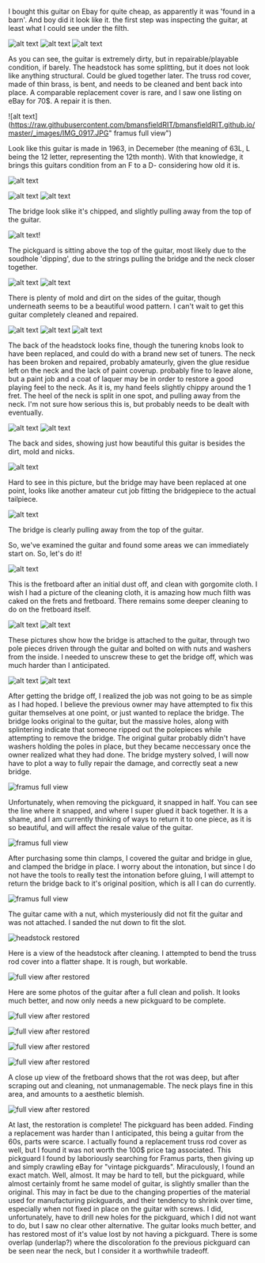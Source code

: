 I bought this guitar on Ebay for quite cheap, as apparently it was 'found in a barn'. And boy did it look like it. the first step was inspecting the guitar, at least what I could see under the filth.

![alt text](https://raw.githubusercontent.com/bmansfieldRIT/bmansfieldRIT.github.io/master/_images/fullsizeoutput_d3.jpeg "framus full view")
![alt text](https://raw.githubusercontent.com/bmansfieldRIT/bmansfieldRIT.github.io/master/_images/fullsizeoutput_d6.jpeg "framus full view")
![alt text](https://raw.githubusercontent.com/bmansfieldRIT/bmansfieldRIT.github.io/master/_images/fullsizeoutput_d7.jpeg "framus full view")

As you can see, the guitar is extremely dirty, but in repairable/playable condition, if barely. The headstock has some splitting, but it does not look like anything structural. Could be glued together later. The truss rod cover, made of thin brass, is bent, and needs to be cleaned and bent back into place. A comparable replacement cover is rare, and I saw one listing on eBay for 70$. A repair it is then.

![alt text](https://raw.githubusercontent.com/bmansfieldRIT/bmansfieldRIT.github.io/master/_images/IMG_0917.JPG" framus full view")

Look like this guitar is made in 1963, in Decemeber (the meaning of 63L, L being the 12 letter, representing the 12th month). With that knowledge, it brings this guitars condition from an F to a D- considering how old it is.

![alt text](https://raw.githubusercontent.com/bmansfieldRIT/bmansfieldRIT.github.io/master/_images/IMG_0920.JPG "framus full view")


![alt text](https://raw.githubusercontent.com/bmansfieldRIT/bmansfieldRIT.github.io/master/_images/IMG_0921.JPG "framus full view")
![alt text](https://raw.githubusercontent.com/bmansfieldRIT/bmansfieldRIT.github.io/master/_images/IMG_0922.JPG "framus full view")

The bridge look slike it's chipped, and slightly pulling away from the top of the guitar.

![alt text](https://raw.githubusercontent.com/bmansfieldRIT/bmansfieldRIT.github.io/master/_images/IMG_0923.JPG "framus full view")!

The pickguard is sitting above the top of the guitar, most likely due to the soudhole 'dipping', due to the strings pulling the bridge and the neck closer together.

![alt text](https://raw.githubusercontent.com/bmansfieldRIT/bmansfieldRIT.github.io/master/_images/IMG_0924.JPG "framus full view")
![alt text](https://raw.githubusercontent.com/bmansfieldRIT/bmansfieldRIT.github.io/master/_images/IMG_0925.JPG "framus full view")

There is plenty of mold and dirt on the sides of the guitar, though underneath seems to be a beautiful wood pattern. I can't wait to get this guitar completely cleaned and repaired.


![alt text](https://raw.githubusercontent.com/bmansfieldRIT/bmansfieldRIT.github.io/master/_images/IMG_0927.JPG "framus full view")
![alt text](https://raw.githubusercontent.com/bmansfieldRIT/bmansfieldRIT.github.io/master/_images/IMG_0928.JPG "framus full view")
![alt text](https://raw.githubusercontent.com/bmansfieldRIT/bmansfieldRIT.github.io/master/_images/IMG_0929.JPG "framus full view")

The back of the headstock looks fine, though the tunering knobs look to have been replaced, and could do with a brand new set of tuners. The neck has been broken and repaired, probably amateurly, given the glue residue left on the neck and the lack of paint coverup. probably fine to leave alone, but a paint job and a coat of laquer may be in order to restore a good playing feel to the neck. As it is, my hand feels slightly chippy around the 1 fret. The heel of the neck is split in one spot, and pulling away from the neck. I'm not sure how serious this is, but probably needs to be dealt with eventually.

![alt text](https://raw.githubusercontent.com/bmansfieldRIT/bmansfieldRIT.github.io/master/_images/IMG_0930.JPG "framus full view")
![alt text](https://raw.githubusercontent.com/bmansfieldRIT/bmansfieldRIT.github.io/master/_images/IMG_0931.JPG "framus full view")

The back and sides, showing just how beautiful this guitar is besides the dirt, mold and nicks.

![alt text](https://raw.githubusercontent.com/bmansfieldRIT/bmansfieldRIT.github.io/master/_images/IMG_0932.JPG "framus full view")

Hard to see in this picture, but the bridge may have been replaced at one point, looks like another amateur cut job fitting the bridgepiece to the actual tailpiece.

![alt text](https://raw.githubusercontent.com/bmansfieldRIT/bmansfieldRIT.github.io/master/_images/IMG_0933.JPG "framus full view")

The bridge is clearly pulling away from the top of the guitar.



So, we've examined the guitar and found some areas we can immediately start on. So, let's do it!

![alt text](https://raw.githubusercontent.com/bmansfieldRIT/bmansfieldRIT.github.io/master/_images/IMG_0936.JPG "framus full view")

This is the fretboard after an initial dust off, and clean with gorgomite cloth. I wish I had a picture of the cleaning cloth, it is amazing how much filth was caked on the frets and fretboard. There remains some deeper cleaning to do on the fretboard itself.

![alt text](https://raw.githubusercontent.com/bmansfieldRIT/bmansfieldRIT.github.io/master/_images/IMG_0938.JPG "framus full view")
![alt text](https://raw.githubusercontent.com/bmansfieldRIT/bmansfieldRIT.github.io/master/_images/IMG_0939.JPG "framus full view")

These pictures show how the bridge is attached to the guitar, through two pole pieces driven through the guitar and bolted on with nuts and washers from the inside. I needed to unscrew these to get the bridge off, which was much harder than I anticipated.

![alt text](https://raw.githubusercontent.com/bmansfieldRIT/bmansfieldRIT.github.io/master/_images/IMG_0940.JPG "framus full view")
![alt text](https://raw.githubusercontent.com/bmansfieldRIT/bmansfieldRIT.github.io/master/_images/IMG_0941.JPG "framus full view")

After getting the bridge off, I realized the job was not going to be as simple as I had hoped. I believe the previous owner may have attempted to fix this guitar themselves at one point, or just wanted to replace the bridge. The bridge looks original to the guitar, but the massive holes, along with splintering indicate that someone ripped out the polepieces while attempting to remove the bridge. The original guitar probably didn't have washers holding the poles in place, but they became neccessary once the owner realized what they had done. The bridge mystery solved, I will now have to plot a way to fully repair the damage, and correctly seat a new bridge.

![](https://raw.githubusercontent.com/bmansfieldRIT/bmansfieldRIT.github.io/master/_images/IMG_0944.JPG "framus full view")

Unfortunately, when removing the pickguard, it snapped in half. You can see the line where it snapped, and where I super glued it back together. It is a shame, and I am currently thinking of ways to return it to one piece, as it is so beautiful, and will affect the resale value of the guitar. 

![](https://raw.githubusercontent.com/bmansfieldRIT/bmansfieldRIT.github.io/master/_images/IMG_0947.JPG "framus full view")

After purchasing some thin clamps, I covered the guitar and bridge in glue, and clamped the bridge in place. I worry about the intonation, but since I do not have the tools to really test the intonation before gluing, I will attempt to return the bridge back to it's original position, which is all I can do currently.

![](https://raw.githubusercontent.com/bmansfieldRIT/bmansfieldRIT.github.io/master/_images/IMG_0948.JPG "framus full view")

The guitar came with a nut, which mysteriously did not fit the guitar and was not attached. I sanded the nut down to fit the slot. 

![](https://raw.githubusercontent.com/bmansfieldRIT/bmansfieldRIT.github.io/master/_images/RV70TcvgTha4ZlLhO5%25ZDQ_thumb_408.jpg "headstock restored")

Here is a view of the headstock after cleaning. I attempted to bend the truss rod cover into a flatter shape. It is rough, but workable.

![](https://raw.githubusercontent.com/bmansfieldRIT/bmansfieldRIT.github.io/master/_images/UNADJUSTEDNONRAW_thumb_3c7.jpg "full view after restored")

Here are some photos of the guitar after a full clean and polish. It looks much better, and now only needs a new pickguard to be complete.

![](https://raw.githubusercontent.com/bmansfieldRIT/bmansfieldRIT.github.io/master/_images/UNADJUSTEDNONRAW_thumb_3c8.jpg "full view after restored")

![](https://raw.githubusercontent.com/bmansfieldRIT/bmansfieldRIT.github.io/master/_images/UNADJUSTEDNONRAW_thumb_3ca.jpg "full view after restored")

![](https://raw.githubusercontent.com/bmansfieldRIT/bmansfieldRIT.github.io/master/_images/UNADJUSTEDNONRAW_thumb_3c6.jpg "full view after restored")

![](https://raw.githubusercontent.com/bmansfieldRIT/bmansfieldRIT.github.io/master/_images/UNADJUSTEDNONRAW_thumb_405.jpg "full view after restored")

A close up view of the fretboard shows that the rot was deep, but after scraping out and cleaning, not unmanagemable. The neck plays fine in this area, and amounts to a aesthetic blemish.

![](https://raw.githubusercontent.com/bmansfieldRIT/bmansfieldRIT.github.io/master/_images/BBa3gHn%25RSqrfaPBLnvcdw_thumb_404.jpg "full view after restored")

At last, the restoration is complete! The pickguard has been added. Finding a replacement was harder than I anticipated, this being a guitar from the 60s, parts were scarce. I actually found a replacement truss rod cover as well, but I found it was not worth the 100$ price tag associated. This pickguard I found by laboriously searching for Framus parts, then giving up and simply crawling eBay for "vintage pickguards". Miraculously, I found an exact match. Well, almost. It may be hard to tell, but the pickguard, while almost certainly fromt he same model of guitar, is slightly smaller than the original. This may in fact be due to the changing properties of the material used for manufacturing pickguards, and their tendency to shrink over time, especially when not fixed in place on the guitar with screws. I did, unfortunately, have to drill new holes for the pickguard, which I did not want to do, but I saw no clear other alternative. The guitar looks much better, and has restored most of it's value lost by not having a pickguard. There is some overlap (underlap?) where the discoloration fo the previous pickguard can be seen near the neck, but I consider it a worthwhile tradeoff. 
